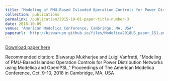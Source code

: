 ```yaml
---
title: "Modeling of PMU-Based Islanded Operation Controls for Power Distribution Networks using Modelica and OpenIPSL"
collection: publications
permalink: /publication/2015-10-01-paper-title-number-3
date: 2018-10-09
venue: 'American Modelica Conference, Cambridge, MA, USA'
paperurl: 'http://biswarupm.github.io/files/Modelica2018US_paper_151.pdf'
---
```

[Download paper here](http://biswarupm.github.io/files/Modelica2018US_paper_151.pdf)

Recommended citation: Biswarup Mukherjee and Luigi Vanfretti, "Modeling of PMU-Based Islanded Operation Controls for Power Distribution Networks using Modelica and OpenIPSL," Proceedings of The American Modelica Conference, Oct. 9-10, 2018 in Cambridge, MA, USA

